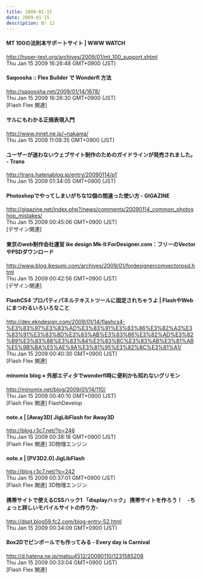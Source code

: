 ```yaml
---
title: 2009-01-15
date: 2009-01-15
description: B! 12
---
```


#### MT 100の法則本サポートサイト | WWW WATCH
http://hyper-text.org/archives/2009/01/mt_100_support.shtml<br>
Thu Jan 15 2009 16:26:48 GMT+0900 (JST)<br>


#### Saqoosha :: Flex Builder で Wonderfl 方法
http://saqoosha.net/2009/01/14/1678/<br>
Thu Jan 15 2009 16:26:30 GMT+0900 (JST)<br>
[Flash Flex 関連]


#### サルにもわかる正規表現入門
http://www.mnet.ne.jp/~nakama/<br>
Thu Jan 15 2009 11:09:35 GMT+0900 (JST)<br>


#### ユーザーが迷わないウェブサイト制作のためのガイドラインが発売されました。 - Trans
http://trans.hatenablog.jp/entry/20090114/p1<br>
Thu Jan 15 2009 01:34:05 GMT+0900 (JST)<br>


#### Photoshopでやってしまいがちな12個の間違った使い方 - GIGAZINE
http://gigazine.net/index.php?/news/comments/20090114_common_photoshop_mistakes/<br>
Thu Jan 15 2009 00:45:06 GMT+0900 (JST)<br>
[デザイン関連]


#### 東京のweb制作会社運営 ike design Mk-II:ForDesigner.com：フリーのVectorやPSDダウンロード
http://www.blog.ikesumi.com/archives/2009/01/fordesignercomvectorpsd.html<br>
Thu Jan 15 2009 00:42:56 GMT+0900 (JST)<br>
[デザイン関連]


####   FlashCS4 プロパティパネルテキストツールに固定されちゃうよ  |  FlashやWebにまつわるいろいろなこと
http://dev.ekndesign.com/2009/01/14/flashcs4-%E3%83%97%E3%83%AD%E3%83%91%E3%83%86%E3%82%A3%E3%83%91%E3%83%8D%E3%83%AB%E3%83%86%E3%82%AD%E3%82%B9%E3%83%88%E3%83%84%E3%83%BC%E3%83%AB%E3%81%AB%E5%9B%BA%E5%AE%9A%E3%81%95%E3%82%8C%E3%81%A1/<br>
Thu Jan 15 2009 00:40:30 GMT+0900 (JST)<br>
[Flash Flex 関連]


#### minomix blog » 外部エディタでwonderfl時に便利かも知れないグリモン
http://minomix.net/blog/2009/01/14/110/<br>
Thu Jan 15 2009 00:40:10 GMT+0900 (JST)<br>
[Flash Flex 関連] FlashDevelop


#### note.x  |    [Away3D] JigLibFlash for Away3D
http://blog.r3c7.net/?p=246<br>
Thu Jan 15 2009 00:38:18 GMT+0900 (JST)<br>
[Flash Flex 関連] 3D物理エンジン


#### note.x  |    [PV3D2.0] JigLibFlash
http://blog.r3c7.net/?p=242<br>
Thu Jan 15 2009 00:37:01 GMT+0900 (JST)<br>
[Flash Flex 関連] 3D物理エンジン


#### 携帯サイトで使えるCSSハック1 「displayハック」 携帯サイトを作ろう！　-ちょっと詳しいモバイルサイトの作り方-
http://dspt.blog59.fc2.com/blog-entry-52.html<br>
Thu Jan 15 2009 00:34:09 GMT+0900 (JST)<br>


#### Box2Dでピンボールでも作ってみる - Every day is Carnival
http://d.hatena.ne.jp/matsu4512/20090110/1231585208<br>
Thu Jan 15 2009 00:33:04 GMT+0900 (JST)<br>
[Flash Flex 関連]


